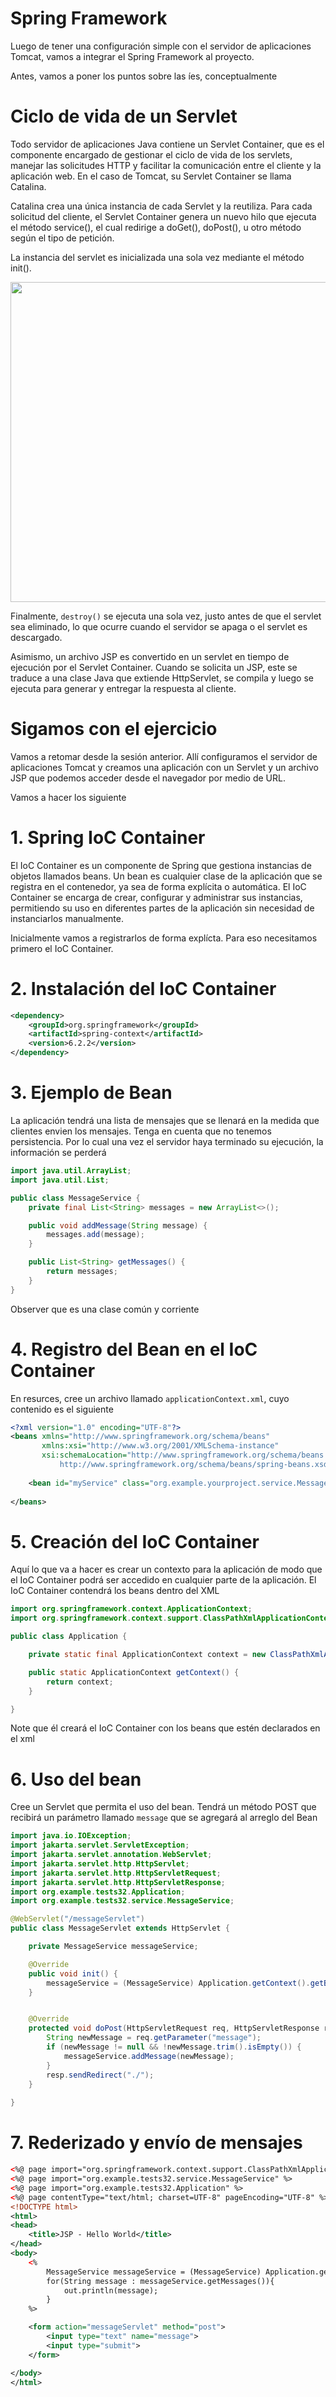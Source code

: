 # Spring Framework

Luego de tener una configuración simple con el servidor de aplicaciones Tomcat, vamos a integrar el Spring Framework al proyecto.

Antes, vamos a poner los puntos sobre las íes, conceptualmente


# Ciclo de vida de un Servlet

Todo servidor de aplicaciones Java contiene un Servlet Container, que es el componente encargado de gestionar el ciclo de vida de los servlets, manejar las solicitudes HTTP y facilitar la comunicación entre el cliente y la aplicación web. En el caso de Tomcat, su Servlet Container se llama Catalina.

Catalina crea una única instancia de cada Servlet y la reutiliza. Para cada solicitud del cliente, el Servlet Container genera un nuevo hilo que ejecuta el método service(), el cual redirige a doGet(), doPost(), u otro método según el tipo de petición.

La instancia del servlet es inicializada una sola vez mediante el método init().

<p align="center">
        <img src="https://github.com/Domiciano/Compunet2-251/blob/main/Images/image6.png" width="512">
</p>

Finalmente, `destroy()` se ejecuta una sola vez, justo antes de que el servlet sea eliminado, lo que ocurre cuando el servidor se apaga o el servlet es descargado.

Asimismo, un archivo JSP es convertido en un servlet en tiempo de ejecución por el Servlet Container. Cuando se solicita un JSP, este se traduce a una clase Java que extiende HttpServlet, se compila y luego se ejecuta para generar y entregar la respuesta al cliente.

# Sigamos con el ejercicio
Vamos a retomar desde la sesión anterior. Allí configuramos el servidor de aplicaciones Tomcat y creamos una aplicación con un Servlet y un archivo JSP que podemos acceder desde el navegador por medio de URL.

Vamos a hacer los siguiente

# 1. Spring IoC Container

El IoC Container es un componente de Spring que gestiona instancias de objetos llamados beans. Un bean es cualquier clase de la aplicación que se registra en el contenedor, ya sea de forma explícita o automática. El IoC Container se encarga de crear, configurar y administrar sus instancias, permitiendo su uso en diferentes partes de la aplicación sin necesidad de instanciarlos manualmente.

Inicialmente vamos a registrarlos de forma explícta. Para eso necesitamos primero el IoC Container.

# 2. Instalación del IoC Container

```xml
<dependency>
    <groupId>org.springframework</groupId>
    <artifactId>spring-context</artifactId>
    <version>6.2.2</version>
</dependency>
```

# 3. Ejemplo de Bean
La aplicación tendrá una lista de mensajes que se llenará en la medida que clientes envien los mensajes. Tenga en cuenta que no tenemos persistencia. Por lo cual una vez el servidor haya terminado su ejecución, la información se perderá

```java
import java.util.ArrayList;
import java.util.List;

public class MessageService {
    private final List<String> messages = new ArrayList<>();

    public void addMessage(String message) {
        messages.add(message);
    }

    public List<String> getMessages() {
        return messages;
    }
}
```

Observer que es una clase común y corriente

# 4. Registro del Bean en el IoC Container

En resurces, cree un archivo llamado `applicationContext.xml`, cuyo contenido es el siguiente

```xml
<?xml version="1.0" encoding="UTF-8"?>
<beans xmlns="http://www.springframework.org/schema/beans"
       xmlns:xsi="http://www.w3.org/2001/XMLSchema-instance"
       xsi:schemaLocation="http://www.springframework.org/schema/beans
           http://www.springframework.org/schema/beans/spring-beans.xsd">
    
    <bean id="myService" class="org.example.yourproject.service.MessageService" />
    
</beans>
```

# 5. Creación del IoC Container

Aquí lo que va a hacer es crear un contexto para la aplicación de modo que el IoC Container podrá ser accedido en cualquier parte de la aplicación. El IoC Container contendrá los beans dentro del XML

```java
import org.springframework.context.ApplicationContext;
import org.springframework.context.support.ClassPathXmlApplicationContext;

public class Application {

    private static final ApplicationContext context = new ClassPathXmlApplicationContext("applicationContext.xml");

    public static ApplicationContext getContext() {
        return context;
    }

}
```

Note que él creará el IoC Container con los beans que estén declarados en el xml

# 6. Uso del bean

Cree un Servlet que permita el uso del bean. Tendrá un método POST que recibirá un parámetro llamado `message` que se agregará al arreglo del Bean

```java
import java.io.IOException;
import jakarta.servlet.ServletException;
import jakarta.servlet.annotation.WebServlet;
import jakarta.servlet.http.HttpServlet;
import jakarta.servlet.http.HttpServletRequest;
import jakarta.servlet.http.HttpServletResponse;
import org.example.tests32.Application;
import org.example.tests32.service.MessageService;

@WebServlet("/messageServlet")
public class MessageServlet extends HttpServlet {

    private MessageService messageService;

    @Override
    public void init() {
        messageService = (MessageService) Application.getContext().getBean("myService");
    }


    @Override
    protected void doPost(HttpServletRequest req, HttpServletResponse resp) throws ServletException, IOException {
        String newMessage = req.getParameter("message");
        if (newMessage != null && !newMessage.trim().isEmpty()) {
            messageService.addMessage(newMessage);
        }
        resp.sendRedirect("./");
    }
    
}
```

# 7. Rederizado y envío de mensajes

```xml
<%@ page import="org.springframework.context.support.ClassPathXmlApplicationContext" %>
<%@ page import="org.example.tests32.service.MessageService" %>
<%@ page import="org.example.tests32.Application" %>
<%@ page contentType="text/html; charset=UTF-8" pageEncoding="UTF-8" %>
<!DOCTYPE html>
<html>
<head>
    <title>JSP - Hello World</title>
</head>
<body>
    <%
        MessageService messageService = (MessageService) Application.getContext().getBean("myService");
        for(String message : messageService.getMessages()){
            out.println(message);
        }
    %>

    <form action="messageServlet" method="post">
        <input type="text" name="message">
        <input type="submit">
    </form>

</body>
</html>
```
